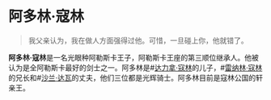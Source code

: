 # 阿多林·寇林

> 我父亲认为，我在做人方面强得过他。可惜，一旦碰上你，他就错了。

**阿多林·寇林**是一名光眼种阿勒斯卡王子，阿勒斯卡王座的第三顺位继承人。他被认为是全阿勒斯卡最好的剑士之一。阿多林是#[达力拿·寇林](characters/dalinar)的儿子，#[雷纳林·寇林](characters/renarin)的兄长和#[沙兰·达瓦](characters/shallan)的丈夫，他们三位都是光辉骑士。阿多林目前是寇林公国的轩亲王。

